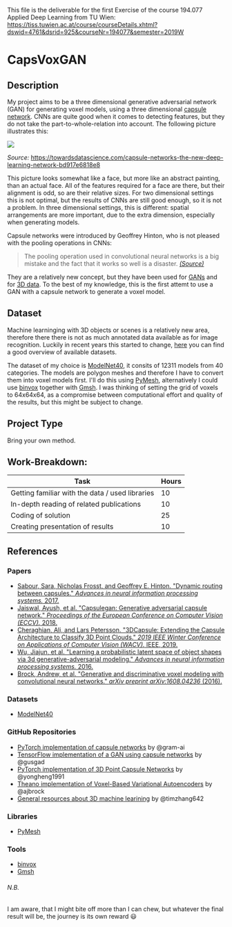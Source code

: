 This file is the deliverable for the first Exercise of the course 194.077 Applied Deep Learning from TU Wien: https://tiss.tuwien.ac.at/course/courseDetails.xhtml?dswid=4761&dsrid=925&courseNr=194077&semester=2019W

# CapsVoxGAN

## Description

My project aims to be a three dimensional generative adversarial network (GAN) for generating voxel models, using a three dimensional [capsule network](http://papers.nips.cc/paper/6975-dynamic-routing-between-capsules). CNNs are quite good when it comes to detecting features, but they do not take the part-to-whole-relation into account. The following picture illustrates this:

![](https://miro.medium.com/max/383/1*b5Gj44sqne2Cu6Xra5EJpg.jpeg)

_Source:_ https://towardsdatascience.com/capsule-networks-the-new-deep-learning-network-bd917e6818e8

This picture looks somewhat like a face, but more like an abstract painting, than an actual face. All of the features required for a face are there, but their alignment is odd, so are their relative sizes. For two dimensional settings this is not optimal, but the results of CNNs are still good enough, so it is not a problem. In three dimensional settings, this is different: spatial arrangements are more important, due to the extra dimension, especially when generating models.

Capsule networks were introduced by Geoffrey Hinton, who is not pleased with the pooling operations in CNNs:
> The pooling operation used in convolutional neural networks is a big mistake and the fact that it works so well is a disaster. [_(Source)_](https://www.reddit.com/r/MachineLearning/comments/2lmo0l/ama_geoffrey_hinton/clyj4jv/)

They are a relatively new concept, but they have been used for [GANs](https://arxiv.org/abs/1802.06167) and for [3D data](https://arxiv.org/abs/1812.10775). To the best of my knowledge, this is the first attemt to use a GAN with a capsule network to generate a voxel model.

## Dataset

Machine learninging with 3D objects or scenes is a relatively new area, therefore there there is not as much annotated data available as for image recognition. Luckily in recent years this started to change, [here](https://github.com/timzhang642/3D-Machine-Learning#datasets) you can find a good overview of available datasets. 

The dataset of my choice is [ModelNet40](http://modelnet.cs.princeton.edu), it consits of 12311 models from 40 categories. The models are polygon meshes and therefore I have to convert them into voxel models first. I'll do this using [PyMesh](https://github.com/PyMesh/PyMesh), alternatively I could use [binvox](https://www.patrickmin.com/binvox/) together with [Gmsh](http://gmsh.info/). I was thinking of setting the grid of voxels to 64x64x64, as a compromise between computational effort and quality of the results, but this might be subject to change.

## Project Type

Bring your own method.

## Work-Breakdown:

Task | Hours
--- | ---
Getting familiar with the data / used libraries | 10
In-depth reading of related publications | 10
Coding of solution | 25
Creating presentation of results | 10

## References

### Papers

* [Sabour, Sara, Nicholas Frosst, and Geoffrey E. Hinton. "Dynamic routing between capsules." _Advances in neural information processing systems._ 2017.](http://papers.nips.cc/paper/6975-dynamic-routing-between-capsules)
* [Jaiswal, Ayush, et al. "Capsulegan: Generative adversarial capsule network." _Proceedings of the European Conference on Computer Vision (ECCV)._ 2018.](http://openaccess.thecvf.com/content_eccv_2018_workshops/w17/html/Jaiswal_CapsuleGAN_Generative_Adversarial_Capsule_Network_ECCVW_2018_paper.html)
* [Cheraghian, Ali, and Lars Petersson. "3DCapsule: Extending the Capsule Architecture to Classify 3D Point Clouds." _2019 IEEE Winter Conference on Applications of Computer Vision (WACV)._ IEEE, 2019.](https://ieeexplore.ieee.org/abstract/document/8658405)
* [Wu, Jiajun, et al. "Learning a probabilistic latent space of object shapes via 3d generative-adversarial modeling." _Advances in neural information processing systems._ 2016.](http://papers.nips.cc/paper/6096-learning-a-probabilistic-latent-space-of-object-shapes-via-3d-generative-adversarial-modeling)
* [Brock, Andrew, et al. "Generative and discriminative voxel modeling with convolutional neural networks." _arXiv preprint arXiv:1608.04236_ (2016).](https://arxiv.org/abs/1608.04236)

### Datasets
* [ModelNet40](http://modelnet.cs.princeton.edu)

### GitHub Repositories

* [PyTorch implementation of capsule networks](https://github.com/gram-ai/capsule-networks) by @gram-ai
* [TensorFlow implementation of a GAN using capsule networks](https://github.com/gusgad/capsule-GAN) by @gusgad
* [PyTorch implementation of 3D Point Capsule Networks](https://github.com/yongheng1991/3D-point-capsule-networks) by @yongheng1991
* [Theano implementation of Voxel-Based Variational Autoencoders](https://github.com/ajbrock/Generative-and-Discriminative-Voxel-Modeling) by @ajbrock
* [General resources about 3D machine learining](https://github.com/timzhang642/3D-Machine-Learning) by @timzhang642 

### Libraries

* [PyMesh](https://pymesh.readthedocs.io/en/latest/)

### Tools

* [binvox](https://www.patrickmin.com/binvox/)
* [Gmsh](http://gmsh.info/)

###### N.B.

I am aware, that I might bite off more than I can chew, but whatever the final result will be, the journey is its own reward :smiley:
